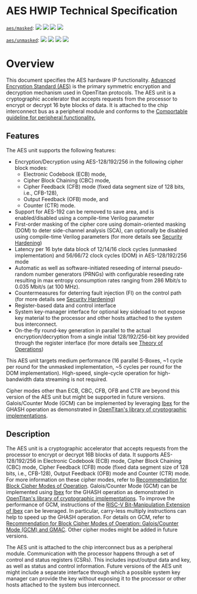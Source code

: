# AES HWIP Technical Specification

[`aes/masked`](https://reports.opentitan.org/hw/ip/aes_masked/dv/latest/report.html):
![](https://dashboards.lowrisc.org/badges/dv/aes/masked/test.svg)
![](https://dashboards.lowrisc.org/badges/dv/aes/masked/passing.svg)
![](https://dashboards.lowrisc.org/badges/dv/aes/masked/functional.svg)
![](https://dashboards.lowrisc.org/badges/dv/aes/masked/code.svg)

[`aes/unmasked`](https://reports.opentitan.org/hw/ip/aes_unmasked/dv/latest/report.html):
![](https://dashboards.lowrisc.org/badges/dv/aes/unmasked/test.svg)
![](https://dashboards.lowrisc.org/badges/dv/aes/unmasked/passing.svg)
![](https://dashboards.lowrisc.org/badges/dv/aes/unmasked/functional.svg)
![](https://dashboards.lowrisc.org/badges/dv/aes/unmasked/code.svg)

# Overview

This document specifies the AES hardware IP functionality.
[Advanced Encryption Standard (AES)](https://www.nist.gov/publications/advanced-encryption-standard-aes) is the primary symmetric encryption and decryption mechanism used in OpenTitan protocols.
The AES unit is a cryptographic accelerator that accepts requests from the processor to encrypt or decrypt 16 byte blocks of data.
It is attached to the chip interconnect bus as a peripheral module and conforms to the [Comportable guideline for peripheral functionality.](../../../doc/contributing/hw/comportability/README.md)


## Features

The AES unit supports the following features:

- Encryption/Decryption using AES-128/192/256 in the following cipher block modes:
  - Electronic Codebook (ECB) mode,
  - Cipher Block Chaining (CBC) mode,
  - Cipher Feedback (CFB) mode (fixed data segment size of 128 bits, i.e., CFB-128),
  - Output Feedback (OFB) mode, and
  - Counter (CTR) mode.
- Support for AES-192 can be removed to save area, and is enabled/disabled using a compile-time Verilog parameter
- First-order masking of the cipher core using domain-oriented masking (DOM) to deter side-channel analysis (SCA), can optionally be disabled using compile-time Verilog parameters (for more details see [Security Hardening](./doc/theory_of_operation.md#side-channel-analysis))
- Latency per 16 byte data block of 12/14/16 clock cycles (unmasked implementation) and 56/66/72 clock cycles (DOM) in AES-128/192/256 mode
- Automatic as well as software-initiated reseeding of internal pseudo-random number generators (PRNGs) with configurable reseeding rate resulting in max entropy consumption rates ranging from 286 Mbit/s to 0.035 Mbit/s (at 100 MHz).
- Countermeasures for deterring fault injection (FI) on the control path (for more details see [Security Hardening](./doc/theory_of_operation.md#fault-injection))
- Register-based data and control interface
- System key-manager interface for optional key sideload to not expose key material to the processor and other hosts attached to the system bus interconnect.
- On-the-fly round-key generation in parallel to the actual encryption/decryption from a single initial 128/192/256-bit key provided through the register interface (for more details see [Theory of Operations](./doc/theory_of_operation.md))

This AES unit targets medium performance (16 parallel S-Boxes, \~1 cycle per round for the unmasked implementation, \~5 cycles per round for the DOM implementation).
High-speed, single-cycle operation for high-bandwidth data streaming is not required.

Cipher modes other than ECB, CBC, CFB, OFB and CTR are beyond this version of the AES unit but might be supported in future versions.
Galois/Counter Mode (GCM) can be implemented by leveraging [Ibex](../rv_core_ibex/README.md) for the GHASH operation as demonstrated in [OpenTitan's library of cryptographic implementations](https://github.com/lowRISC/opentitan/tree/master/sw/device/lib/crypto).


## Description

The AES unit is a cryptographic accelerator that accepts requests from the processor to encrypt or decrypt 16B blocks of data.
It supports AES-128/192/256 in Electronic Codebook (ECB) mode, Cipher Block Chaining (CBC) mode, Cipher Feedback (CFB) mode (fixed data segment size of 128 bits, i.e., CFB-128), Output Feedback (OFB) mode and Counter (CTR) mode.
For more information on these cipher modes, refer to [Recommendation for Block Cipher Modes of Operation](https://nvlpubs.nist.gov/nistpubs/Legacy/SP/nistspecialpublication800-38a.pdf).
Galois/Counter Mode (GCM) can be implemented using [Ibex](../rv_core_ibex/README.md) for the GHASH operation as demonstrated in [OpenTitan's library of cryptographic implementations](https://github.com/lowRISC/opentitan/tree/master/sw/device/lib/crypto).
To improve the performance of GCM, instructions of the [RISC-V Bit-Manipulation Extension of Ibex](https://ibex-core.readthedocs.io/en/latest/03_reference/instruction_decode_execute.html#arithmetic-logic-unit-alu) can be leveraged.
In particular, carry-less multiply instructions can help to speed up the GHASH operation.
For details on GCM, refer to [Recommendation for Block Cipher Modes of Operation: Galois/Counter Mode (GCM) and GMAC](https://nvlpubs.nist.gov/nistpubs/Legacy/SP/nistspecialpublication800-38d.pdf).
Other cipher modes might be added in future versions.

The AES unit is attached to the chip interconnect bus as a peripheral module.
Communication with the processor happens through a set of control and status registers (CSRs).
This includes input/output data and key, as well as status and control information.
Future versions of the AES unit might include a separate interface through which a possible system key manager can provide the key without exposing it to the processor or other hosts attached to the system bus interconnect.

